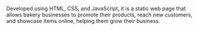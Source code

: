 Developed using HTML, CSS, and JavaScript, it is a static web page that allows bakery businesses to promote their
products, reach new customers, and showcase items online, helping them grow their business.
